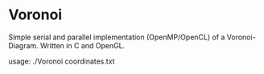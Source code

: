 Voronoi
=======

Simple serial and parallel implementation (OpenMP/OpenCL) of a Voronoi-Diagram.
Written in C and OpenGL.

usage:
./Voronoi coordinates.txt
